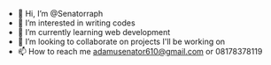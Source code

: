 - 👋 Hi, I’m @Senatorraph
- 👀 I’m interested in writing codes
- 🌱 I’m currently learning web development
- 💞️ I’m looking to collaborate on projects I'll be working on
- 📫 How to reach me adamusenator610@gmail.com or 08178378119

<!---
Senatorraph/Senatorraph is a ✨ special ✨ repository because its `README.md` (this file) appears on your GitHub profile.
You can click the Preview link to take a look at your changes.
--->
